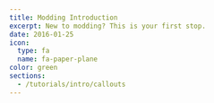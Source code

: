 ```yaml
---
title: Modding Introduction
excerpt: New to modding? This is your first stop.
date: 2016-01-25
icon:
  type: fa
  name: fa-paper-plane
color: green
sections:
  - /tutorials/intro/callouts
---
```


